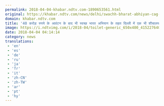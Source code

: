 ```yaml
---
permalink: 2018-04-04-khabar.ndtv.com-1890653561.html
original: https://khabar.ndtv.com/news/delhi/swachh-bharat-abhiyan-cag-says-not-even-single-toilet-made-in-delhi-1832564
domain: khabar.ndtv.com
title: '40 करोड़ रुपये के आवंटन के बाद भी स्वच्छ भारत अभियान के तहत दिल्ली में एक भी शौचालय नहीं बना: CAG'
image: https://i.ndtvimg.com/i/2018-04/toilet-generic_650x400_41522764024.jpg
date: 2018-04-04 04:14:14
category: news
translations: 
 - 'en'
 - 'es'
 - 'de'
 - 'ru'
 - 'ja'
 - 'fr'
 - 'it'
 - 'zh-CN'
 - 'zh-TW'
 - 'ar'
 - 'pt'
 - 'hy'
---
```


